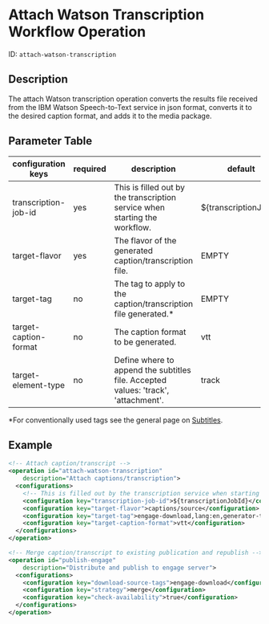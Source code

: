 Attach Watson Transcription Workflow Operation
==============================================

ID: `attach-watson-transcription`


Description
-----------

The attach Watson transcription operation converts the results file received from the IBM Watson Speech-to-Text service
in json format, converts it to the desired caption format, and adds it to the media package.


Parameter Table
---------------

|configuration keys   | required | description                                                                        | default               | example |
|---------------------|----------|------------------------------------------------------------------------------------|-----------------------|-------------|
|transcription-job-id | yes      | This is filled out by the transcription service when starting the workflow.        | ${transcriptionJobId} |**Should always be "${transcriptionJobId}"**|
|target-flavor        | yes      | The flavor of the generated caption/transcription file.                            | EMPTY                 | captions/source |
|target-tag           | no       | The tag to apply to the caption/transcription file generated.*                     | EMPTY                 | generator-type:auto   |
|target-caption-format| no       | The caption format to be generated.                                                | vtt                   | vtt |
|target-element-type  | no       | Define where to append the subtitles file. Accepted values: 'track', 'attachment'. | track                 | track                                        |

*For conventionally used tags see the general page on [Subtitles](../../modules/subtitles).

Example
-------

```xml
<!-- Attach caption/transcript -->
<operation id="attach-watson-transcription"
    description="Attach captions/transcription">
  <configurations>
    <!-- This is filled out by the transcription service when starting this workflow so just use this as is -->
    <configuration key="transcription-job-id">${transcriptionJobId}</configuration>
    <configuration key="target-flavor">captions/source</configuration>
    <configuration key="target-tag">engage-download,lang:en,generator-type:auto</configuration>
    <configuration key="target-caption-format">vtt</configuration>
  </configurations>
</operation>

<!-- Merge caption/transcript to existing publication and republish -->
<operation id="publish-engage"
    description="Distribute and publish to engage server">
  <configurations>
    <configuration key="download-source-tags">engage-download</configuration>
    <configuration key="strategy">merge</configuration>
    <configuration key="check-availability">true</configuration>
  </configurations>
</operation>
```

